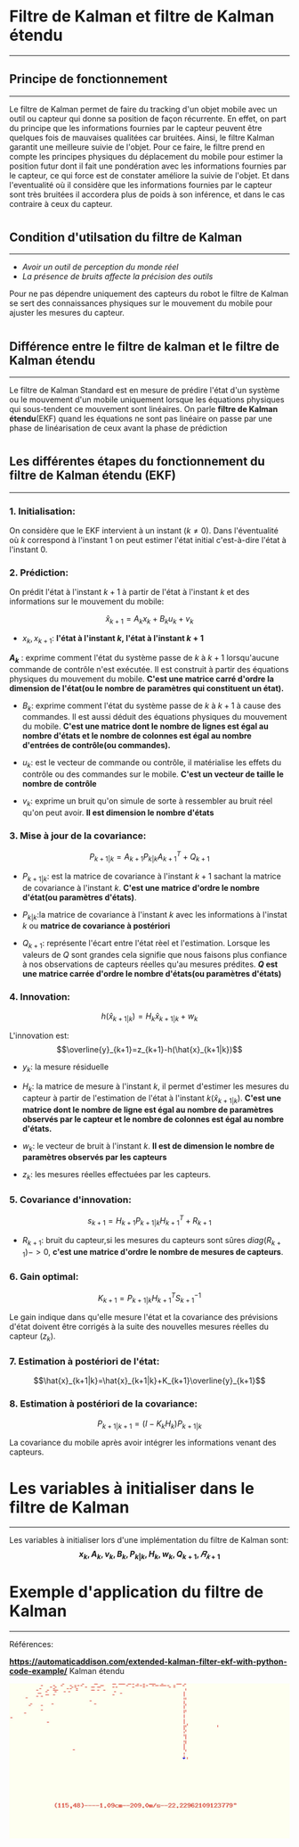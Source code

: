 # <h1> <strong> Filtre de Kalman et filtre de Kalman étendu</strong> </h1>

---

<h2> Principe de fonctionnement</h2>

---

<p>Le filtre de Kalman permet de faire du tracking d'un objet mobile avec un outil ou capteur qui donne sa position de façon récurrente. En effet, on part du principe que les informations fournies par le capteur peuvent être quelques fois de mauvaises qualitées car bruitées. Ainsi, le filtre Kalman garantit une meilleure suivie de l'objet. Pour ce faire, le filtre prend en compte les principes physiques du déplacement du mobile pour estimer la position futur dont il fait une pondération avec les informations fournies par le capteur, ce qui force est de constater améliore la suivie de l'objet. Et dans l'eventualité où il considère que les informations fournies par le capteur sont très bruitées il accordera plus de poids à son inférence, et dans le cas contraire à ceux du capteur.</p>

# <h2> Condition d'utilsation du filtre de Kalman</h2>

---

<p>

<ul>
    <li> <em>Avoir un outil de perception du monde réel</em> </li>
    <li> <em>La présence de bruits affecte la précision des outils </em> </li>
</ul>
 Pour ne pas dépendre uniquement des capteurs du robot le filtre de Kalman se sert des connaissances physiques sur le mouvement du mobile pour ajuster les mesures du capteur.
</p>

# <h2> Différence entre le filtre de kalman et <strong>le filtre de Kalman étendu </strong> </h2>

---

<p>Le filtre de Kalman Standard est en mesure de prédire l'état d'un système ou le mouvement d'un mobile uniquement lorsque les équations physiques qui sous-tendent ce mouvement sont linéaires. On parle <strong> filtre de Kalman étendu</strong>(EKF) quand les équations ne sont pas linéaire on passe par une phase  de linéarisation de ceux avant la phase de prédiction </p>

# <h2> Les différentes étapes du fonctionnement du filtre de Kalman étendu (EKF)</h2>

----

### 1. **Initialisation**:
    
   On considère que le EKF intervient à un instant $(k \ne 0)$. Dans l'éventualité où $k$ correspond à l'instant 1 on peut estimer l'état initial c'est-à-dire l'état à l'instant 0.
    

 


### 2. **Prédiction**:

  On prédit l'état à l'instant $k+1$ à partir de l'état à l'instant $k$ et des informations sur le mouvement du mobile: 
  
  $$\hat{x}_{k+1}= A_{k}x_{k}+B_{k}u_{k}+v_{k}$$
   
   
   * $x_{k},x_{k+1}$: **l'état à l'instant $k$, l'état à l'instant $k+1$**
   
   **$A_{k}$** : exprime comment l'état du système passe de $k$ à $k+1$ lorsqu'aucune commande de contrôle n'est
     exécutée. Il est construit à partir des équations physiques du mouvement du mobile. **C'est une matrice carré
     d'ordre la dimension de l'état(ou le nombre de paramètres qui constituent un état).**
   
   * $B_{k}$: exprime comment l'état du système passe de $k$ à $k+1$ à cause des commandes. Il est aussi déduit des équations physiques du mouvement du mobile. **C'est une matrice dont le nombre de lignes est égal au nombre d'états et le nombre de colonnes est égal au nombre d'entrées de contrôle(ou commandes).**
   
   * $u_{k}$: est le vecteur de commande ou contrôle, il matérialise les effets du contrôle ou des commandes sur le mobile. **C'est un vecteur de taille le nombre de contrôle**
   
   * $v_{k}$: exprime un bruit qu'on simule de sorte à ressembler au bruit réel qu'on peut avoir. **Il est dimension le nombre d'états**

### 3. **Mise à jour de la covariance**: 

   $$P_{k+1|k}=A_{k+1}P_{k|k}A^{T}_{k+1}+Q_{k+1}$$

   * $P_{k+1|k}$: est la matrice de covariance à l'instant $k+1$ sachant la matrice de covariance à l'instant $k$. **C'est une matrice d'ordre le nombre d'état(ou paramètres d'états)**.
   
   * $P_{k|k}$:la matrice de covariance à l'instant $k$ avec les informations à l'instat $k$ ou **matrice de covariance à postériori**
   
   * $Q_{k+1}$: représente l'écart entre l'état rèel et l'estimation. Lorsque les valeurs de $Q$ sont grandes cela signifie que nous faisons plus confiance à nos observations de capteurs réelles qu'au mesures prédites. **$Q$ est une matrice carrée d'ordre le nombre d'états(ou paramètres d'états)**

### 4. **Innovation**:

$$h(\hat{x}_{k+1|k})=H_k\hat{x}_{k+1|k}+w_k$$

L'innovation est: $$\overline{y}_{k+1}=z_{k+1}-h(\hat{x}_{k+1|k})$$

* $y_{k}$: la mesure résiduelle

* $H_k$: la matrice de mesure à l'instant $k$, il permet d'estimer les mesures du capteur à partir de l'estimation de l'état à l'instant $k$($\hat{x}_{k+1|k}$). **C'est une matrice dont le nombre de ligne est égal au nombre de paramètres observés par le capteur et le nombre de colonnes est égal au nombre d'états.**

* $w_k$: le vecteur de bruit à l'instant $k$. **Il est de dimension le nombre de paramètres observés par les capteurs**

* $z_k$: les mesures réelles  effectuées par les capteurs.

### 5. **Covariance d'innovation**:

$$s_{k+1}=H_{k+1}P_{k+1|k}H^{T}_{k+1}+R_{k+1}$$ 

* $R_{k+1}$: bruit du capteur,si les mesures du capteurs sont sûres $diag(R_{k+1})->0$, **c'est une matrice d'ordre le nombre de mesures de capteurs**. 

### 6. **Gain optimal**:

$$K_{k+1}=P_{k+1|k}H^{T}_{k+1}S^{-1}_{k+1}$$

Le gain indique dans qu'elle mesure l'état et la covariance des prévisions d'état doivent être corrigés à la suite des nouvelles mesures réelles du capteur ($z_k$).

### 7. **Estimation à postériori de l'état**:

$$\hat{x}_{k+1|k}=\hat{x}_{k+1|k}+K_{k+1}\overline{y}_{k+1}$$



### 8. **Estimation à postériori de la covariance**:

$$P_{k+1|k+1}=(I-K_{k}H_{k})P_{k+1|k}$$

La covariance du mobile après avoir intégrer les informations venant des capteurs.


# **Les variables à initialiser dans le filtre de Kalman**

---

Les variables à initialiser lors d'une implémentation du filtre de Kalman sont:  **$$x_{k}, A_{k}, v_{k}, B_{k}, P_{k|k}, H_k,  w_k, Q_{k+1} ,𝑅_{𝑘+1}$$**

# **Exemple d'application du filtre de Kalman**

---

Références:

**https://automaticaddison.com/extended-kalman-filter-ekf-with-python-code-example/** Kalman étendu

![kalman_illustration.jpg](./images/kalman_illustration.jpg)
